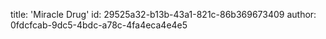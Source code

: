 title: 'Miracle Drug'
id: 29525a32-b13b-43a1-821c-86b369673409
author: 0fdcfcab-9dc5-4bdc-a78c-4fa4eca4e4e5
